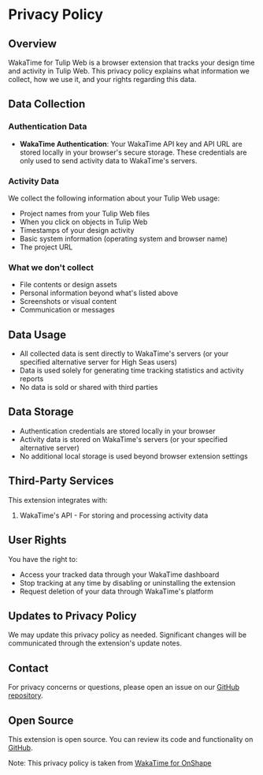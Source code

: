 # Privacy Policy

## Overview
WakaTime for Tulip Web is a browser extension that tracks your design time and activity in Tulip Web. This privacy policy explains what information we collect, how we use it, and your rights regarding this data.

## Data Collection

### Authentication Data
- **WakaTime Authentication**: Your WakaTime API key and API URL are stored locally in your browser's secure storage. These credentials are only used to send activity data to WakaTime's servers.

### Activity Data
We collect the following information about your Tulip Web usage:
- Project names from your Tulip Web files
- When you click on objects in Tulip Web
- Timestamps of your design activity
- Basic system information (operating system and browser name)
- The project URL

### What we don't collect
- File contents or design assets
- Personal information beyond what's listed above
- Screenshots or visual content
- Communication or messages

## Data Usage
- All collected data is sent directly to WakaTime's servers (or your specified alternative server for High Seas users)
- Data is used solely for generating time tracking statistics and activity reports
- No data is sold or shared with third parties

## Data Storage
- Authentication credentials are stored locally in your browser
- Activity data is stored on WakaTime's servers (or your specified alternative server)
- No additional local storage is used beyond browser extension settings

## Third-Party Services
This extension integrates with:
1. WakaTime's API - For storing and processing activity data

## User Rights
You have the right to:
- Access your tracked data through your WakaTime dashboard
- Stop tracking at any time by disabling or uninstalling the extension
- Request deletion of your data through WakaTime's platform

## Updates to Privacy Policy
We may update this privacy policy as needed. Significant changes will be communicated through the extension's update notes.

## Contact
For privacy concerns or questions, please open an issue on our [GitHub repository](https://github.com/JeffreyWangDev/onshape-wakatime/issues).

## Open Source
This extension is open source. You can review its code and functionality on [GitHub](https://github.com/JeffreyWangDev/onshape-wakatime).


Note: This privacy policy is taken from [WakaTime for OnShape](https://github.com/JeffreyWangDev/onshape-wakatime/tree/main)